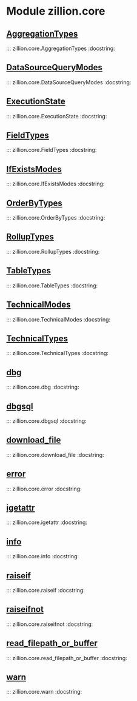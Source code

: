 [//]: # (This is an auto-generated file. Do not edit)
# Module zillion.core


## [AggregationTypes](https://github.com/totalhack/zillion/blob/master/zillion/core.py#L146-L155)

::: zillion.core.AggregationTypes
    :docstring:
    


## [DataSourceQueryModes](https://github.com/totalhack/zillion/blob/master/zillion/core.py#L207-L211)

::: zillion.core.DataSourceQueryModes
    :docstring:
    


## [ExecutionState](https://github.com/totalhack/zillion/blob/master/zillion/core.py#L214-L219)

::: zillion.core.ExecutionState
    :docstring:
    


## [FieldTypes](https://github.com/totalhack/zillion/blob/master/zillion/core.py#L132-L136)

::: zillion.core.FieldTypes
    :docstring:
    


## [IfExistsModes](https://github.com/totalhack/zillion/blob/master/zillion/core.py#L222-L232)

::: zillion.core.IfExistsModes
    :docstring:
    


## [OrderByTypes](https://github.com/totalhack/zillion/blob/master/zillion/core.py#L200-L204)

::: zillion.core.OrderByTypes
    :docstring:
    


## [RollupTypes](https://github.com/totalhack/zillion/blob/master/zillion/core.py#L193-L197)

::: zillion.core.RollupTypes
    :docstring:
    


## [TableTypes](https://github.com/totalhack/zillion/blob/master/zillion/core.py#L139-L143)

::: zillion.core.TableTypes
    :docstring:
    


## [TechnicalModes](https://github.com/totalhack/zillion/blob/master/zillion/core.py#L178-L190)

::: zillion.core.TechnicalModes
    :docstring:
    


## [TechnicalTypes](https://github.com/totalhack/zillion/blob/master/zillion/core.py#L158-L175)

::: zillion.core.TechnicalTypes
    :docstring:
    


## [dbg](https://github.com/totalhack/zillion/blob/master/zillion/core.py#L41-L45)

::: zillion.core.dbg
    :docstring:


## [dbgsql](https://github.com/totalhack/zillion/blob/master/zillion/core.py#L48-L52)

::: zillion.core.dbgsql
    :docstring:


## [download_file](https://github.com/totalhack/zillion/blob/master/zillion/core.py#L273-L283)

::: zillion.core.download_file
    :docstring:


## [error](https://github.com/totalhack/zillion/blob/master/zillion/core.py#L69-L73)

::: zillion.core.error
    :docstring:


## [igetattr](https://github.com/totalhack/zillion/blob/master/zillion/core.py#L247-L254)

::: zillion.core.igetattr
    :docstring:


## [info](https://github.com/totalhack/zillion/blob/master/zillion/core.py#L55-L59)

::: zillion.core.info
    :docstring:


## [raiseif](https://github.com/totalhack/zillion/blob/master/zillion/core.py#L235-L238)

::: zillion.core.raiseif
    :docstring:


## [raiseifnot](https://github.com/totalhack/zillion/blob/master/zillion/core.py#L241-L244)

::: zillion.core.raiseifnot
    :docstring:


## [read_filepath_or_buffer](https://github.com/totalhack/zillion/blob/master/zillion/core.py#L257-L270)

::: zillion.core.read_filepath_or_buffer
    :docstring:


## [warn](https://github.com/totalhack/zillion/blob/master/zillion/core.py#L62-L66)

::: zillion.core.warn
    :docstring:

